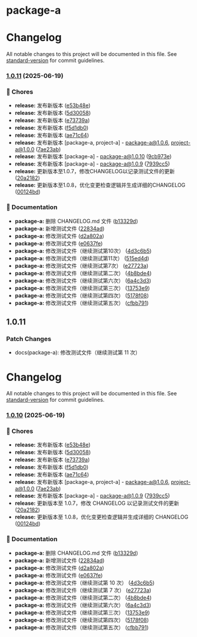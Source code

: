 # package-a

# Changelog

All notable changes to this project will be documented in this file. See [standard-version](https://github.com/conventional-changelog/standard-version) for commit guidelines.

### [1.0.11](https://github.com/huoshan25/monorepo-changeset-test/compare/v1.0.0...v1.0.11) (2025-06-19)


### 🧹 Chores

* **release:** 发布新版本 ([e53b48e](https://github.com/huoshan25/monorepo-changeset-test/commit/e53b48ec456b10ca1af5a50369dc39a631bbfa37))
* **release:** 发布新版本 ([5d30058](https://github.com/huoshan25/monorepo-changeset-test/commit/5d30058607b092e84a94c36779e3cb26f12fe74a))
* **release:** 发布新版本 ([e73739a](https://github.com/huoshan25/monorepo-changeset-test/commit/e73739acb72ccee8b283bd5ba264db4f09f29408))
* **release:** 发布新版本 ([f5d1db0](https://github.com/huoshan25/monorepo-changeset-test/commit/f5d1db097ab2395b9c1f9241ed862de91523aa88))
* **release:** 发布新版本 ([ae71c64](https://github.com/huoshan25/monorepo-changeset-test/commit/ae71c64b137504505610f1b1cd87df1c89a9a5b2))
* **release:** 发布新版本 [package-a, project-a] - package-a@1.0.6, project-a@1.0.0 ([7ae23ab](https://github.com/huoshan25/monorepo-changeset-test/commit/7ae23ababbf4d5b57a9009c5539399b5c1e94b35))
* **release:** 发布新版本 [package-a] - package-a@1.0.10 ([9cb973e](https://github.com/huoshan25/monorepo-changeset-test/commit/9cb973e5cd9ed03fd257aca3da307f005f3a352f))
* **release:** 发布新版本 [package-a] - package-a@1.0.9 ([7939cc5](https://github.com/huoshan25/monorepo-changeset-test/commit/7939cc56f8081ba59727cd5c0ee8a0246a0709fa))
* **release:** 更新版本至1.0.7，修改CHANGELOG以记录测试文件的更新 ([20a2182](https://github.com/huoshan25/monorepo-changeset-test/commit/20a2182420fe321b061ba16274236912e458f8b9))
* **release:** 更新版本至1.0.8，优化变更检查逻辑并生成详细的CHANGELOG ([00124bd](https://github.com/huoshan25/monorepo-changeset-test/commit/00124bd1ff3d0588c7219f0e271645ef8633a674))


### 📝 Documentation

* **package-a:** 删除 CHANGELOG.md 文件 ([b13329d](https://github.com/huoshan25/monorepo-changeset-test/commit/b13329d51403a1abdf4ff3bfdfc69d6dd467f4be))
* **package-a:** 新增测试文件 ([22834ad](https://github.com/huoshan25/monorepo-changeset-test/commit/22834ad7148da357183a12543941ad93c43fb6bb))
* **package-a:** 修改测试文件 ([d2a802a](https://github.com/huoshan25/monorepo-changeset-test/commit/d2a802ad0a0f50eb8230077952c23c13fe701f04))
* **package-a:** 修改测试文件 ([e0637fe](https://github.com/huoshan25/monorepo-changeset-test/commit/e0637febdc416989675a477d4876dbc53b0b2051))
* **package-a:** 修改测试文件（继续测试第10次） ([4d3c6b5](https://github.com/huoshan25/monorepo-changeset-test/commit/4d3c6b5de40c0b879cdb90d80d62a7e276f703f6))
* **package-a:** 修改测试文件（继续测试第11次） ([515ed4d](https://github.com/huoshan25/monorepo-changeset-test/commit/515ed4d2085568bce96780e568f4507e0be1e573))
* **package-a:** 修改测试文件（继续测试第7次） ([e27723a](https://github.com/huoshan25/monorepo-changeset-test/commit/e27723a7cbe30b9bb5c2ee7379186539954cf5e0))
* **package-a:** 修改测试文件（继续测试第二次） ([4b8bde4](https://github.com/huoshan25/monorepo-changeset-test/commit/4b8bde42bb8bb72b2a8e7e95163d15813c818bc4))
* **package-a:** 修改测试文件（继续测试第六次） ([6a4c3d3](https://github.com/huoshan25/monorepo-changeset-test/commit/6a4c3d3b09516fee3d8d2ba31d94716d1a7e1947))
* **package-a:** 修改测试文件（继续测试第三次） ([13753e9](https://github.com/huoshan25/monorepo-changeset-test/commit/13753e9455e4d36fdc630c3156204aef06abe984))
* **package-a:** 修改测试文件（继续测试第四次） ([5178f08](https://github.com/huoshan25/monorepo-changeset-test/commit/5178f08eb1e2117da1b95834eb64a86290fc18b9))
* **package-a:** 修改测试文件（继续测试第五次） ([cfbb791](https://github.com/huoshan25/monorepo-changeset-test/commit/cfbb791a6b2073fa73bed129316402dbd2a549df))


## 1.0.11

### Patch Changes

- docs(package-a): 修改测试文件（继续测试第 11 次）

# Changelog

All notable changes to this project will be documented in this file. See [standard-version](https://github.com/conventional-changelog/standard-version) for commit guidelines.

### [1.0.10](https://github.com/huoshan25/monorepo-changeset-test/compare/v1.0.0...v1.0.10) (2025-06-19)

### 🧹 Chores

- **release:** 发布新版本 ([e53b48e](https://github.com/huoshan25/monorepo-changeset-test/commit/e53b48ec456b10ca1af5a50369dc39a631bbfa37))
- **release:** 发布新版本 ([5d30058](https://github.com/huoshan25/monorepo-changeset-test/commit/5d30058607b092e84a94c36779e3cb26f12fe74a))
- **release:** 发布新版本 ([e73739a](https://github.com/huoshan25/monorepo-changeset-test/commit/e73739acb72ccee8b283bd5ba264db4f09f29408))
- **release:** 发布新版本 ([f5d1db0](https://github.com/huoshan25/monorepo-changeset-test/commit/f5d1db097ab2395b9c1f9241ed862de91523aa88))
- **release:** 发布新版本 ([ae71c64](https://github.com/huoshan25/monorepo-changeset-test/commit/ae71c64b137504505610f1b1cd87df1c89a9a5b2))
- **release:** 发布新版本 [package-a, project-a] - package-a@1.0.6, project-a@1.0.0 ([7ae23ab](https://github.com/huoshan25/monorepo-changeset-test/commit/7ae23ababbf4d5b57a9009c5539399b5c1e94b35))
- **release:** 发布新版本 [package-a] - package-a@1.0.9 ([7939cc5](https://github.com/huoshan25/monorepo-changeset-test/commit/7939cc56f8081ba59727cd5c0ee8a0246a0709fa))
- **release:** 更新版本至 1.0.7，修改 CHANGELOG 以记录测试文件的更新 ([20a2182](https://github.com/huoshan25/monorepo-changeset-test/commit/20a2182420fe321b061ba16274236912e458f8b9))
- **release:** 更新版本至 1.0.8，优化变更检查逻辑并生成详细的 CHANGELOG ([00124bd](https://github.com/huoshan25/monorepo-changeset-test/commit/00124bd1ff3d0588c7219f0e271645ef8633a674))

### 📝 Documentation

- **package-a:** 删除 CHANGELOG.md 文件 ([b13329d](https://github.com/huoshan25/monorepo-changeset-test/commit/b13329d51403a1abdf4ff3bfdfc69d6dd467f4be))
- **package-a:** 新增测试文件 ([22834ad](https://github.com/huoshan25/monorepo-changeset-test/commit/22834ad7148da357183a12543941ad93c43fb6bb))
- **package-a:** 修改测试文件 ([d2a802a](https://github.com/huoshan25/monorepo-changeset-test/commit/d2a802ad0a0f50eb8230077952c23c13fe701f04))
- **package-a:** 修改测试文件 ([e0637fe](https://github.com/huoshan25/monorepo-changeset-test/commit/e0637febdc416989675a477d4876dbc53b0b2051))
- **package-a:** 修改测试文件（继续测试第 10 次） ([4d3c6b5](https://github.com/huoshan25/monorepo-changeset-test/commit/4d3c6b5de40c0b879cdb90d80d62a7e276f703f6))
- **package-a:** 修改测试文件（继续测试第 7 次） ([e27723a](https://github.com/huoshan25/monorepo-changeset-test/commit/e27723a7cbe30b9bb5c2ee7379186539954cf5e0))
- **package-a:** 修改测试文件（继续测试第二次） ([4b8bde4](https://github.com/huoshan25/monorepo-changeset-test/commit/4b8bde42bb8bb72b2a8e7e95163d15813c818bc4))
- **package-a:** 修改测试文件（继续测试第六次） ([6a4c3d3](https://github.com/huoshan25/monorepo-changeset-test/commit/6a4c3d3b09516fee3d8d2ba31d94716d1a7e1947))
- **package-a:** 修改测试文件（继续测试第三次） ([13753e9](https://github.com/huoshan25/monorepo-changeset-test/commit/13753e9455e4d36fdc630c3156204aef06abe984))
- **package-a:** 修改测试文件（继续测试第四次） ([5178f08](https://github.com/huoshan25/monorepo-changeset-test/commit/5178f08eb1e2117da1b95834eb64a86290fc18b9))
- **package-a:** 修改测试文件（继续测试第五次） ([cfbb791](https://github.com/huoshan25/monorepo-changeset-test/commit/cfbb791a6b2073fa73bed129316402dbd2a549df))
